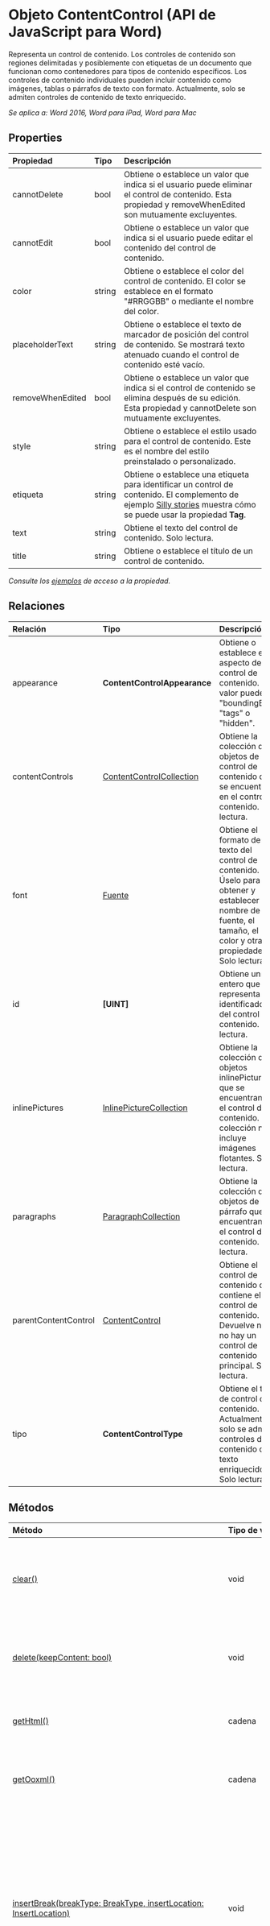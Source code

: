 # Objeto ContentControl (API de JavaScript para Word)

Representa un control de contenido. Los controles de contenido son regiones delimitadas y posiblemente con etiquetas de un documento que funcionan como contenedores para tipos de contenido específicos. Los controles de contenido individuales pueden incluir contenido como imágenes, tablas o párrafos de texto con formato. Actualmente, solo se admiten controles de contenido de texto enriquecido.

_Se aplica a: Word 2016, Word para iPad, Word para Mac_

## Properties
| Propiedad     | Tipo   |Descripción
|:---------------|:--------|:----------|
|cannotDelete|bool|Obtiene o establece un valor que indica si el usuario puede eliminar el control de contenido. Esta propiedad y removeWhenEdited son mutuamente excluyentes.|
|cannotEdit|bool|Obtiene o establece un valor que indica si el usuario puede editar el contenido del control de contenido.|
|color|string|Obtiene o establece el color del control de contenido. El color se establece en el formato "#RRGGBB" o mediante el nombre del color.|
|placeholderText|string|Obtiene o establece el texto de marcador de posición del control de contenido. Se mostrará texto atenuado cuando el control de contenido esté vacío.|
|removeWhenEdited|bool|Obtiene o establece un valor que indica si el control de contenido se elimina después de su edición. Esta propiedad y cannotDelete son mutuamente excluyentes.|
|style|string|Obtiene o establece el estilo usado para el control de contenido. Este es el nombre del estilo preinstalado o personalizado.|
|etiqueta|string|Obtiene o establece una etiqueta para identificar un control de contenido. El complemento de ejemplo [Silly stories](https://aka.ms/sillystorywordaddin) muestra cómo se puede usar la propiedad **Tag**.|
|text|string|Obtiene el texto del control de contenido. Solo lectura.|
|title|string|Obtiene o establece el título de un control de contenido.|

_Consulte los [ejemplos](#ejemplos) de acceso a la propiedad._

## Relaciones
| Relación | Tipo   |Descripción|
|:---------------|:--------|:----------|
|appearance|**ContentControlAppearance**|Obtiene o establece el aspecto del control de contenido. El valor puede ser "boundingBox", "tags" o "hidden".|
|contentControls|[ContentControlCollection](contentcontrolcollection.md)|Obtiene la colección de objetos de control de contenido que se encuentran en el control de contenido. Solo lectura.|
|font|[Fuente](font.md)|Obtiene el formato de texto del control de contenido. Úselo para obtener y establecer el nombre de la fuente, el tamaño, el color y otras propiedades. Solo lectura.|
|id|**[UINT]**|Obtiene un entero que representa el identificador del control de contenido. Solo lectura.|
|inlinePictures|[InlinePictureCollection](inlinepicturecollection.md)|Obtiene la colección de objetos inlinePicture que se encuentran en el control de contenido. La colección no incluye imágenes flotantes. Solo lectura.|
|paragraphs|[ParagraphCollection](paragraphcollection.md)|Obtiene la colección de objetos de párrafo que se encuentran en el control de contenido. Solo lectura.|
|parentContentControl|[ContentControl](contentcontrol.md)|Obtiene el control de contenido que contiene el control de contenido. Devuelve null si no hay un control de contenido principal. Solo lectura.|
|tipo|**ContentControlType**|Obtiene el tipo de control de contenido. Actualmente, solo se admiten controles de contenido de texto enriquecido. Solo lectura.|

## Métodos

| Método           | Tipo de valor devuelto    |Descripción|
|:---------------|:--------|:----------|
|[clear()](#clear)|void|Borra el contenido del control de contenido. El usuario puede realizar la operación de deshacer en el contenido borrado.|
|[delete(keepContent: bool)](#deletekeepcontent-bool)|void|Elimina el control de contenido y su contenido. Si keepContent se establece en true, el contenido no se elimina.|
|[getHtml()](#gethtml)|cadena|Obtiene la representación HTML del objeto de control de contenido.|
|[getOoxml()](#getooxml)|cadena|Obtiene la representación Office Open XML (OOXML) del objeto de control de contenido.|
|[insertBreak(breakType: BreakType, insertLocation: InsertLocation)](#insertbreakbreaktype-breaktype-insertlocation-insertlocation)|void|Inserta un salto en la ubicación especificada. Un salto solo puede insertarse en objetos que se encuentran en el cuerpo principal del documento, excepto si se trata de un salto de línea, que puede insertarse en cualquier objeto de cuerpo. El valor insertLocation puede ser "Before", "After", "Start" o "End".|
|[insertFileFromBase64(base64File: string, insertLocation: InsertLocation)](#insertfilefrombase64base64file-string-insertlocation-insertlocation)|[Range](range.md)|Inserta un documento en el control de contenido actual en la ubicación especificada. El valor insertLocation puede ser 'Replace', 'Start' o 'End'.|
|[insertHtml(html: string, insertLocation: InsertLocation)](#inserthtmlhtml-string-insertlocation-insertlocation)|[Range](range.md)|Inserta HTML en el control de contenido en la ubicación especificada. El valor insertLocation puede ser 'Replace', 'Start' o 'End'.|
|[insertInlinePictureFromBase64(base64EncodedImage: string, insertLocation: InsertLocation)](#insertinlinepicturefrombase64base64encodedimage-string-insertlocation-insertlocation)|[InlinePicture](inlinepicture.md)|Inserta una imagen incorporada en el control de contenido en la ubicación especificada. El valor insertLocation puede ser 'Replace', 'Start' o 'End'. |
|[insertOoxml(ooxml: string, insertLocation: InsertLocation)](#insertooxmlooxml-string-insertlocation-insertlocation)|[Range](range.md)|Inserta OOXML o wordProcessingML en el control de contenido en la ubicación especificada. El valor insertLocation puede ser "Replace", "Start" o "End".|
|[insertParagraph(paragraphText: string, insertLocation: InsertLocation)](#insertparagraphparagraphtext-string-insertlocation-insertlocation)|[Paragraph](paragraph.md)|Inserta un párrafo en la ubicación especificada. El valor insertLocation puede ser 'Before', 'After', 'Start' o 'End'.|
|[insertText(text: string, insertLocation: InsertLocation)](#inserttexttext-string-insertlocation-insertlocation)|[Range](range.md)|Inserta texto en el control de contenido en la ubicación especificada. El valor insertLocation puede ser 'Replace', 'Start' o 'End'.|
|[load(param: object)](#loadparam-object)|void|Rellena el objeto proxy creado en la capa de JavaScript con los valores de propiedad y objeto especificados en el parámetro.|
|[search(searchText: string, searchOptions: ParamTypeStrings.SearchOptions)](#searchsearchtext-string-searchoptions-paramtypestrings.searchoptions)|[SearchResultCollection](searchresultcollection.md)|Realiza una búsqueda con el valor searchOptions especificado en el ámbito del objeto de control de contenido. Los resultados de la búsqueda son una colección de objetos de intervalo.|
|[select(selectionMode: SelectionMode)](#selectselectionmode-selectionmode)|void|Selecciona el control de contenido. Esto hace que Word se desplace hasta la selección. El modo de selección puede ser 'Select', 'Start' o 'End'.|

## Detalles del método

### clear()
Borra el contenido del control de contenido. El usuario puede realizar la operación de deshacer en el contenido borrado.

#### Sintaxis
```js
contentControlObject.clear();
```

#### Parámetros
Ninguno

#### Valores devueltos
void

#### Ejemplos
```js
// Run a batch operation against the Word object model.
Word.run(function (context) {
    
    // Create a proxy object for the content controls collection.
    var contentControls = context.document.contentControls;
    
    // Queue a command to load the content controls collection.
    contentControls.load('text');
     
    // Synchronize the document state by executing the queued commands, 
    // and return a promise to indicate task completion.
    return context.sync().then(function () {
        
        if (contentControls.items.length === 0) {
            console.log("There isn't a content control in this document.");
        } else {
            
            // Queue a command to clear the contents of the first content control.
            contentControls.items[0].clear();
            // Synchronize the document state by executing the queued commands, 
            // and return a promise to indicate task completion.
            return context.sync().then(function () {
                console.log('Content control cleared of contents.');
            });      
        }
            
    });  
})
.catch(function (error) {
    console.log('Error: ' + JSON.stringify(error));
    if (error instanceof OfficeExtension.Error) {
        console.log('Debug info: ' + JSON.stringify(error.debugInfo));
    }
});

```

### delete(keepContent: bool)
Elimina el control de contenido y su contenido. Si keepContent se establece en true, el contenido no se elimina.

#### Sintaxis
```js
contentControlObject.delete(keepContent);
```

#### Parámetros
| Parámetro    | Tipo   |Descripción|
|:---------------|:--------|:----------|
|keepContent|bool|Necesario. Indica si el contenido se debe eliminar con el control de contenido. Si keepContent se establece en true, el contenido no se elimina.|

#### Valores devueltos
void

#### Ejemplos
```js
// Run a batch operation against the Word object model.
Word.run(function (context) {
    
    // Create a proxy object for the content controls collection.
    var contentControls = context.document.contentControls;
    
    // Queue a command to load the content controls collection.
    contentControls.load('text');
     
    // Synchronize the document state by executing the queued commands, 
    // and return a promise to indicate task completion.
    return context.sync().then(function () {
        
        if (contentControls.items.length === 0) {
            console.log("There isn't a content control in this document.");
        } else {
            
            // Queue a command to delete the first content control. The
            // contents will remain in the document.
            contentControls.items[0].delete(true);
            // Synchronize the document state by executing the queued commands, 
            // and return a promise to indicate task completion.
            return context.sync().then(function () {
                console.log('Content control cleared of contents.');
            });      
        }
            
    });  
})
.catch(function (error) {
    console.log('Error: ' + JSON.stringify(error));
    if (error instanceof OfficeExtension.Error) {
        console.log('Debug info: ' + JSON.stringify(error.debugInfo));
    }
});
```


### getHtml()
Obtiene la representación HTML del objeto de control de contenido.

#### Sintaxis
```js
contentControlObject.getHtml();
```

#### Parámetros
Ninguno

#### Valores devueltos
string

#### Ejemplos
```js
// Run a batch operation against the Word object model.
Word.run(function (context) {
    
    // Create a proxy object for the content controls collection that contains a specific tag.
    var contentControlsWithTag = context.document.contentControls.getByTag('Customer-Address');
    
    // Queue a command to load the tag property for all of content controls. 
    context.load(contentControlsWithTag, 'tag');
     
    // Synchronize the document state by executing the queued commands, 
    // and return a promise to indicate task completion.
    return context.sync().then(function () {
        if (contentControlsWithTag.items.length === 0) {
            console.log('No content control found.');
        }
        else {
            // Queue a command to get the HTML contents of the first content control.
            var html = contentControlsWithTag.items[0].getHtml();
        
            // Synchronize the document state by executing the queued commands, 
            // and return a promise to indicate task completion.
            return context.sync()
                .then(function () {
                    console.log('Content control HTML: ' + html.value);
            });
        }
    });  
})
.catch(function (error) {
    console.log('Error: ' + JSON.stringify(error));
    if (error instanceof OfficeExtension.Error) {
        console.log('Debug info: ' + JSON.stringify(error.debugInfo));
    }
});
```

### getOoxml()
Obtiene la representación Office Open XML (OOXML) del objeto de control de contenido.

#### Sintaxis
```js
contentControlObject.getOoxml();
```

#### Parámetros
Ninguno

#### Valores devueltos
string

#### Ejemplos
```js
// Run a batch operation against the Word object model.
Word.run(function (context) {
    
    // Create a proxy object for the content controls collection.
    var contentControls = context.document.contentControls;
    
    // Queue a command to load the id property for all of the content controls. 
    context.load(contentControls, 'id');
     
    // Synchronize the document state by executing the queued commands, 
    // and return a promise to indicate task completion.
    return context.sync().then(function () {
        if (contentControls.items.length === 0) {
            console.log('No content control found.');
        }
        else {
            // Queue a command to get the OOXML contents of the first content control.
            var ooxml = contentControls.items[0].getOoxml();
        
            // Synchronize the document state by executing the queued commands, 
            // and return a promise to indicate task completion.
            return context.sync()
                .then(function () {
                    console.log('Content control OOXML: ' + ooxml.value);
            });
        }
    });  
})
.catch(function (error) {
    console.log('Error: ' + JSON.stringify(error));
    if (error instanceof OfficeExtension.Error) {
        console.log('Debug info: ' + JSON.stringify(error.debugInfo));
    }
});
```

### insertBreak(breakType: BreakType, insertLocation: InsertLocation)
Inserta un salto en la ubicación especificada. Un salto solo puede insertarse en objetos que se encuentran en el cuerpo principal del documento, excepto si se trata de un salto de línea, que puede insertarse en cualquier objeto de cuerpo. El valor insertLocation puede ser "Before", "After", "Start" o "End".

#### Sintaxis
```js
contentControlObject.insertBreak(breakType, insertLocation);
```

#### Parámetros
| Parámetro    | Tipo   |Descripción|
|:---------------|:--------|:----------|
|breakType|BreakType|Necesario. Tipo de salto (breakType.md)|
|insertLocation|InsertLocation|Necesario. El valor puede ser "Before", "After", "Start" o "End".|

#### Valores devueltos
void

#### Detalles adicionales
A excepción de los saltos de línea, no se puede insertar un salto en objetos contenidos en encabezados, pies de página, notas al pie, notas al final, comentarios y cuadros de texto.  

#### Ejemplos
```js
// Run a batch operation against the Word object model.
Word.run(function (context) {
    
    // Create a proxy object for the content controls collection.
    var contentControls = context.document.contentControls;
    
    // Queue a commmand to load the id property for all of content controls. 
    context.load(contentControls, 'id');
    
    // Synchronize the document state by executing the queued commands, 
    // and return a promise to indicate task completion. We now will have 
    // access to the content control collection.
    return context.sync().then(function () {
        if (contentControls.items.length === 0) {
            console.log('No content control found.');
        }
        else {
            // Queue a command to insert a page break after the first content control. 
            contentControls.items[0].insertBreak('page', "After");
            
            // Synchronize the document state by executing the queued commands, 
            // and return a promise to indicate task completion. 
            return context.sync()
                .then(function () {
                    console.log('Inserted a page break after the first content control.');    
            });
        }
    });  
})
.catch(function (error) {
    console.log('Error: ' + JSON.stringify(error));
    if (error instanceof OfficeExtension.Error) {
        console.log('Debug info: ' + JSON.stringify(error.debugInfo));
    }
});
```

### insertFileFromBase64(base64File: string, insertLocation: InsertLocation)
Inserta un documento en el control de contenido actual en la ubicación especificada. El valor insertLocation puede ser 'Replace', 'Start' o 'End'.

#### Sintaxis
```js
contentControlObject.insertFileFromBase64(base64File, insertLocation);
```

#### Parámetros
| Parámetro    | Tipo   |Descripción|
|:---------------|:--------|:----------|
|base64File|string|Necesario. Contenido codificado en Base64 del archivo que se va a insertar.|
|insertLocation|InsertLocation|Necesario. El valor puede ser "Replace", "Start" o "End".|

#### Valores devueltos
[Range](range.md)

### insertHtml(html: string, insertLocation: InsertLocation)
Inserta HTML en el control de contenido en la ubicación especificada. El valor insertLocation puede ser 'Replace', 'Start' o 'End'.

#### Sintaxis
```js
contentControlObject.insertHtml(html, insertLocation);
```

#### Parámetros
| Parámetro    | Tipo   |Descripción|
|:---------------|:--------|:----------|
|Html|string|Necesario. HTML que se va a insertar en el control de contenido.|
|insertLocation|InsertLocation|Necesario. El valor puede ser "Replace", "Start" o "End".|

#### Valores devueltos
[Range](range.md)

#### Ejemplos
```js
// Run a batch operation against the Word object model.
Word.run(function (context) {
    
    // Create a proxy object for the content controls collection.
    var contentControls = context.document.contentControls;
    
    // Queue a command to load the id property for all of the content controls. 
    context.load(contentControls, 'id');
     
    // Synchronize the document state by executing the queued commands, 
    // and return a promise to indicate task completion.
    return context.sync().then(function () {
        if (contentControls.items.length === 0) {
            console.log('No content control found.');
        }
        else {
            // Queue a command to put HTML into the contents of the first content control.
            contentControls.items[0].insertHtml('<strong>HTML content inserted into the content control.</strong>', 'Start');
        
            // Synchronize the document state by executing the queued commands, 
            // and return a promise to indicate task completion.
            return context.sync()
                .then(function () {
                    console.log('Inserted HTML in the first content control.');
            });
        }
    });  
})
.catch(function (error) {
    console.log('Error: ' + JSON.stringify(error));
    if (error instanceof OfficeExtension.Error) {
        console.log('Debug info: ' + JSON.stringify(error.debugInfo));
    }
});
```

### insertInlinePictureFromBase64(base64EncodedImage: string, insertLocation: InsertLocation)
Inserta una imagen incorporada en el control de contenido en la ubicación especificada. El valor insertLocation puede ser 'Replace', 'Start' o 'End'.

#### Sintaxis
contentControlObject.insertInlinePictureFromBase64(image, insertLocation);

#### Parámetros
| Parámetro    | Tipo   |Descripción|
|:---------------|:--------|:----------|
|base64EncodedImage|string|Necesario. Imagen codificada en base64 que se va a insertar en el control de contenido.|
|insertLocation|InsertLocation|Necesario. El valor puede ser "Replace", "Start" o "End".|

#### Valores devueltos
[InlinePicture](inlinepicture.md)



### insertOoxml(ooxml: string, insertLocation: InsertLocation)
Inserta OOXML o wordProcessingML en el control de contenido en la ubicación especificada. El valor insertLocation puede ser "Replace", "Start" o "End".

#### Sintaxis
```js
contentControlObject.insertOoxml(ooxml, insertLocation);
```

#### Parámetros
| Parámetro    | Tipo   |Descripción|
|:---------------|:--------|:----------|
|ooxml|string|Necesario. OOXML o wordProcessingML que se va a insertar en el control de contenido.|
|insertLocation|InsertLocation|Necesario. El valor puede ser "Replace", "Start" o "End".|

#### Valores devueltos
[Range](range.md)

#### Ejemplos
```js
// Run a batch operation against the Word object model.
Word.run(function (context) {
    
    // Create a proxy object for the content controls collection.
    var contentControls = context.document.contentControls;
    
    // Queue a command to load the id property for all of the content controls. 
    context.load(contentControls, 'id');
     
    // Synchronize the document state by executing the queued commands, 
    // and return a promise to indicate task completion.
    return context.sync().then(function () {
        if (contentControls.items.length === 0) {
            console.log('No content control found.');
        }
        else {
            // Queue a command to put OOXML into the contents of the first content control.
            contentControls.items[0].insertOoxml("<pkg:package xmlns:pkg='http://schemas.microsoft.com/office/2006/xmlPackage'><pkg:part pkg:name='/_rels/.rels' pkg:contentType='application/vnd.openxmlformats-package.relationships+xml' pkg:padding='512'><pkg:xmlData><Relationships xmlns='http://schemas.openxmlformats.org/package/2006/relationships'><Relationship Id='rId1' Type='http://schemas.openxmlformats.org/officeDocument/2006/relationships/officeDocument' Target='word/document.xml'/></Relationships></pkg:xmlData></pkg:part><pkg:part pkg:name='/word/document.xml' pkg:contentType='application/vnd.openxmlformats-officedocument.wordprocessingml.document.main+xml'><pkg:xmlData><w:document xmlns:w='http://schemas.openxmlformats.org/wordprocessingml/2006/main' ><w:body><w:p><w:pPr><w:spacing w:before='360' w:after='0' w:line='480' w:lineRule='auto'/><w:rPr><w:color w:val='70AD47' w:themeColor='accent6'/><w:sz w:val='28'/></w:rPr></w:pPr><w:r><w:rPr><w:color w:val='70AD47' w:themeColor='accent6'/><w:sz w:val='28'/></w:rPr><w:t>This text has formatting directly applied to achieve its font size, color, line spacing, and paragraph spacing.</w:t></w:r></w:p></w:body></w:document></pkg:xmlData></pkg:part></pkg:package>", "End");
        
            // Synchronize the document state by executing the queued commands, 
            // and return a promise to indicate task completion.
            return context.sync()
                .then(function () {
                    console.log('Inserted OOXML in the first content control.');
            });
        }
    });  
})
.catch(function (error) {
    console.log('Error: ' + JSON.stringify(error));
    if (error instanceof OfficeExtension.Error) {
        console.log('Debug info: ' + JSON.stringify(error.debugInfo));
    }
});
```

#### Información adicional
Lea [Crear complementos mejores para Word con Office Open XML](https://msdn.microsoft.com/en-us/library/office/dn423225.aspx) para obtener instrucciones sobre cómo trabajar con OOXML.

### insertParagraph(paragraphText: string, insertLocation: InsertLocation)
Inserta un párrafo en la ubicación especificada. El valor insertLocation puede ser 'Before', 'After', 'Start' o 'End'.

#### Sintaxis
```js
contentControlObject.insertParagraph(paragraphText, insertLocation);
```

#### Parámetros
| Parámetro    | Tipo   |Descripción|
|:---------------|:--------|:----------|
|paragraphText|string|Necesario. Texto de párrafo que se va a insertar.|
|insertLocation|InsertLocation|Necesario. El valor puede ser "Before", "After", "Start" o "End".|

#### Valores devueltos
[Paragraph](paragraph.md)

#### Ejemplos
```js
// Run a batch operation against the Word object model.
Word.run(function (context) {
    
    // Create a proxy object for the content controls collection.
    var contentControls = context.document.contentControls;
    
    // Queue a command to load the id property for all of the content controls. 
    context.load(contentControls, 'id');
     
    // Synchronize the document state by executing the queued commands, 
    // and return a promise to indicate task completion.
    return context.sync().then(function () {
        if (contentControls.items.length === 0) {
            console.log('No content control found.');
        }
        else {
            // Queue a command to insert a paragraph after the first content control. 
            contentControls.items[0].insertParagraph('Text of the inserted paragraph.', 'After');
        
            // Synchronize the document state by executing the queued commands, 
            // and return a promise to indicate task completion.
            return context.sync()
                .then(function () {
                    console.log('Inserted a paragraph after the first content control.');
            });
        }
    });  
})
.catch(function (error) {
    console.log('Error: ' + JSON.stringify(error));
    if (error instanceof OfficeExtension.Error) {
        console.log('Debug info: ' + JSON.stringify(error.debugInfo));
    }
});
```

### insertText(text: string, insertLocation: InsertLocation)
Inserta texto en el control de contenido en la ubicación especificada. El valor insertLocation puede ser 'Replace', 'Start' o 'End'.

#### Sintaxis
```js
contentControlObject.insertText(text, insertLocation);
```

#### Parámetros
| Parámetro    | Tipo   |Descripción|
|:---------------|:--------|:----------|
|text|string|Necesario. Texto que se va a insertar en el control de contenido.|
|insertLocation|InsertLocation|Necesario. El valor puede ser "Replace", "Start" o "End".|

#### Valores devueltos
[Range](range.md)

#### Ejemplos
```js
// Run a batch operation against the Word object model.
Word.run(function (context) {
    
    // Create a proxy object for the content controls collection.
    var contentControls = context.document.contentControls;
    
    // Queue a command to load the id property for all of the content controls. 
    context.load(contentControls, 'id');
     
    // Synchronize the document state by executing the queued commands, 
    // and return a promise to indicate task completion.
    return context.sync().then(function () {
        if (contentControls.items.length === 0) {
            console.log('No content control found.');
        }
        else {
            // Queue a command to replace text in the first content control. 
            contentControls.items[0].insertText('Replaced text in the first content control.', 'Replace');
        
            // Synchronize the document state by executing the queued commands, 
            // and return a promise to indicate task completion.
            return context.sync()
                .then(function () {
                    console.log('Replaced text in the first content control.');
            });
        }
    });  
})
.catch(function (error) {
    console.log('Error: ' + JSON.stringify(error));
    if (error instanceof OfficeExtension.Error) {
        console.log('Debug info: ' + JSON.stringify(error.debugInfo));
    }
});
```

El complemento de ejemplo [Silly stories](https://aka.ms/sillystorywordaddin) muestra cómo se usa el método **insertText**.

### load(param: object)
Rellena el objeto proxy creado en la capa de JavaScript con los valores de propiedad y objeto especificados en el parámetro.

#### Sintaxis
```js
object.load(param);
```

#### Parámetros
| Parámetro    | Tipo   |Descripción|
|:---------------|:--------|:----------|
|param|object|Opcional. Acepta nombres de parámetro y de relación como una cadena delimitada o una matriz. O bien, proporciona el objeto [loadOption](loadoption.md).|

#### Valores devueltos
void

#### Ejemplos
```js
// Run a batch operation against the Word object model.
Word.run(function (context) {
    
    // Create a proxy range object for the current selection.
    var range = context.document.getSelection();
    
    // Queue a commmand to create the content control.
    var myContentControl = range.insertContentControl();
    myContentControl.tag = 'Customer-Address';
    myContentControl.title = ' has t';
    myContentControl.style = 'Heading 2';
    myContentControl.insertText('One Microsoft Way, Redmond, WA 98052', 'replace');
    myContentControl.cannotEdit = true;
    
    // Queue a command to load the id property for the content control you created.
    context.load(myContentControl, 'id');
    
    // Synchronize the document state by executing the queued commands, 
    // and return a promise to indicate task completion.
    return context.sync().then(function () {
        console.log('Created content control with id: ' + myContentControl.id);
    });  
})
.catch(function (error) {
    console.log('Error: ' + JSON.stringify(error));
    if (error instanceof OfficeExtension.Error) {
        console.log('Debug info: ' + JSON.stringify(error.debugInfo));
    }
});
```

### search(searchText: string, searchOptions: ParamTypeStrings.SearchOptions)
Realiza una búsqueda con el valor searchOptions especificado en el ámbito del objeto de control de contenido. Los resultados de la búsqueda son una colección de objetos de intervalo.

#### Sintaxis
```js
contentControlObject.search(searchText, searchOptions);
```

#### Parámetros
| Parámetro    | Tipo   |Descripción|
|:---------------|:--------|:----------|
|searchText|string|Necesario. Texto de búsqueda.|
|[searchOptions](searchoptions.md)|ParamTypeStrings.SearchOptions|Opcional. Opciones de la búsqueda.|

#### Valores devueltos
[SearchResultCollection](searchresultcollection.md)

### select(selectionMode: SelectionMode)
Selecciona el control de contenido. Esto hace que Word se desplace hasta la selección. El modo de selección puede ser 'Select', 'Start' o 'End'.

#### Sintaxis
```js
contentControlObject.select(selectionMode);
```

#### Parámetros
| Parámetro    | Tipo   |Descripción|
|:---------------|:--------|:----------|
|selectionMode|SelectionMode|Opcional. El modo de selección puede ser 'Select', 'Start' o 'End'. 'Select' es el valor predeterminado.|

#### Valores devueltos
void

#### Ejemplos
```js
// Run a batch operation against the Word object model.
Word.run(function (context) {
    
    // Create a proxy object for the content controls collection.
    var contentControls = context.document.contentControls;
    
    // Queue a command to load the id property for all of the content controls. 
    context.load(contentControls, 'id');
     
    // Synchronize the document state by executing the queued commands, 
    // and return a promise to indicate task completion.
    return context.sync().then(function () {
        if (contentControls.items.length === 0) {
            console.log('No content control found.');
        }
        else {
            // Queue a command to select the first content control.
            contentControls.items[0].select();
        
            // Synchronize the document state by executing the queued commands, 
            // and return a promise to indicate task completion.
            return context.sync()
                .then(function () {
                    console.log('Selected the first content control.');
            });
        }
    });  
})
.catch(function (error) {
    console.log('Error: ' + JSON.stringify(error));
    if (error instanceof OfficeExtension.Error) {
        console.log('Debug info: ' + JSON.stringify(error.debugInfo));
    }
});
```

## Ejemplos de acceso a la propiedad

### Cargar todas las propiedades del control de contenido.
```js
// Run a batch operation against the Word object model.
Word.run(function (context) {
    
    // Create a proxy object for the content controls collection.
    var contentControls = context.document.contentControls;
    
    // Queue a command to load the id property for all of the content controls. 
    context.load(contentControls, 'id');
     
    // Synchronize the document state by executing the queued commands, 
    // and return a promise to indicate task completion.
    return context.sync().then(function () {
        if (contentControls.items.length === 0) {
            console.log('No content control found.');
        }
        else {
            // Queue a command to load the properties on the first content control. 
            contentControls.items[0].load(  'appearance,' +
                                            'cannotDelete,' +
                                            'cannotEdit,' +
                                            'id,' +
                                            'placeHolderText,' +
                                            'removeWhenEdited,' +
                                            'title,' +
                                            'text,' +
                                            'type,' +
                                            'style,' +
                                            'tag,' +
                                            'font/size,' +
                                            'font/name,' +
                                            'font/color');             
        
            // Synchronize the document state by executing the queued commands, 
            // and return a promise to indicate task completion.
            return context.sync()
                .then(function () {
                    console.log('Property values of the first content control:' + 
                        '   ----- appearance: ' + contentControls.items[0].appearance + 
                        '   ----- cannotDelete: ' + contentControls.items[0].cannotDelete +
                        '   ----- cannotEdit: ' + contentControls.items[0].cannotEdit +
                        '   ----- color: ' + contentControls.items[0].color +
                        '   ----- id: ' + contentControls.items[0].id +
                        '   ----- placeHolderText: ' + contentControls.items[0].placeholderText +
                        '   ----- removeWhenEdited: ' + contentControls.items[0].removeWhenEdited +
                        '   ----- title: ' + contentControls.items[0].title +
                        '   ----- text: ' + contentControls.items[0].text +
                        '   ----- type: ' + contentControls.items[0].type +
                        '   ----- style: ' + contentControls.items[0].style +
                        '   ----- tag: ' + contentControls.items[0].tag +
                        '   ----- font size: ' + contentControls.items[0].font.size +
                        '   ----- font name: ' + contentControls.items[0].font.name +
                        '   ----- font color: ' + contentControls.items[0].font.color);
            });
        }
    });  
})
.catch(function (error) {
    console.log('Error: ' + JSON.stringify(error));
    if (error instanceof OfficeExtension.Error) {
        console.log('Debug info: ' + JSON.stringify(error.debugInfo));
    }
});
```

## Detalles de compatibilidad
Use el [conjunto de requisitos](../office-add-in-requirement-sets.md) en las comprobaciones en tiempo de ejecución para asegurarse de que la aplicación es compatible con la versión de host de Word. Para obtener más información sobre los requisitos de servidor y aplicación host de Office, consulte [Requisitos para ejecutar complementos de Office](../../docs/overview/requirements-for-running-office-add-ins.md).